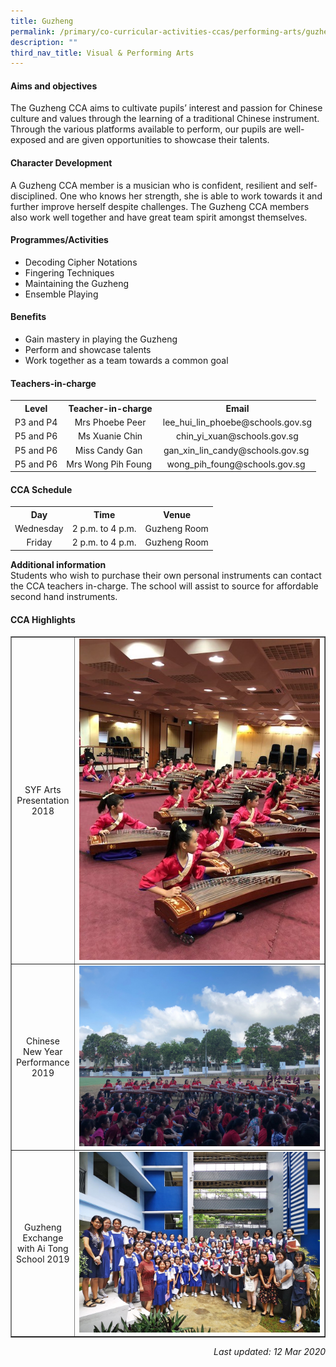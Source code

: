 ```yaml
---
title: Guzheng
permalink: /primary/co-curricular-activities-ccas/performing-arts/guzheng/
description: ""
third_nav_title: Visual & Performing Arts
---
```

<h4><strong>Aims and objectives</strong></h4>
<p>The Guzheng CCA aims to cultivate pupils&rsquo; interest and passion for Chinese culture and values through the learning of a traditional Chinese instrument. Through the various platforms available to perform, our pupils are well-exposed and are given opportunities to showcase their talents.</p>
<h4><strong>Character Development</strong></h4>
<p>A Guzheng CCA member is a musician who is confident, resilient and self-disciplined. One who knows her strength, she is able to work towards it and further improve herself despite challenges. The Guzheng CCA members also work well together and have great team spirit amongst themselves.</p>
<h4><strong>Programmes/Activities</strong></h4>
<ul>
<li>Decoding Cipher Notations&nbsp;</li>
<li>Fingering Techniques&nbsp;</li>
<li>Maintaining the Guzheng&nbsp;</li>
<li>Ensemble Playing&nbsp;</li>
</ul>
<h4><strong>Benefits</strong></h4>
<ul>
<li>Gain mastery in playing the Guzheng&nbsp;</li>
<li>Perform and showcase talents&nbsp;</li>
<li>Work together as a team towards a common goal&nbsp;</li>
</ul>
<h4><strong>Teachers-in-charge</strong></h4>
<table>
<tbody>
<tr>
<th style="text-align: center;">Level</th>
<th style="text-align: center;">Teacher-in-charge</th>
<th style="text-align: center;">Email</th>
</tr>
<tr>
<td style="text-align: center;">P3 and P4</td>
<td style="text-align: center;">Mrs Phoebe Peer</td>
<td style="text-align: center;">lee_hui_lin_phoebe@schools.gov.sg</td>
</tr>
<tr>
<td style="text-align: center;">P5 and P6</td>
<td style="text-align: center;">Ms Xuanie Chin</td>
<td style="text-align: center;">chin_yi_xuan@schools.gov.sg</td>
</tr>
<tr>
<td style="text-align: center;">P5 and P6</td>
<td style="text-align: center;">Miss Candy Gan&nbsp;</td>
<td style="text-align: center;">gan_xin_lin_candy@schools.gov.sg&nbsp;</td>
</tr>
<tr>
<td style="text-align: center;">P5 and P6</td>
<td style="text-align: center;">Mrs Wong Pih Foung&nbsp;</td>
<td style="text-align: center;">wong_pih_foung@schools.gov.sg&nbsp;</td>
</tr>
</tbody>
</table>
<h4><strong>CCA Schedule</strong></h4>
<table>
<tbody>
<tr>
<th style="text-align: center;">Day</th>
<th style="text-align: center;">Time</th>
<th style="text-align: center;">Venue</th>
</tr>
<tr>
<td style="text-align: center;">Wednesday</td>
<td style="text-align: center;">2 p.m. to 4 p.m.</td>
<td style="text-align: center;">Guzheng Room</td>
</tr>
<tr>
<td style="text-align: center;">Friday</td>
<td style="text-align: center;">2 p.m. to 4 p.m.</td>
<td style="text-align: center;">Guzheng Room</td>
</tr>
</tbody>
</table>
<p><strong>Additional information<br /></strong>Students who wish to purchase their own personal instruments can contact the CCA teachers in-charge. The school will assist to source for affordable second hand instruments.</p>
<h4><strong>CCA Highlights</strong></h4>
<table style="border-collapse: collapse; width: 100%;" border="1">
<tbody>
<tr>
<td style="width: 18%; text-align: center;">SYF Arts Presentation 2018</td>
<td style="width: 82%;"><img src="/images/guz1.jpg"></td>
</tr>
<tr>
<td style="width: 18%; text-align: center;">Chinese New Year Performance 2019</td>
<td style="width: 82%;"><img src="/images/guz2.jpg"></td>
</tr>
<tr>
<td style="width: 18%; text-align: center;">Guzheng Exchange with Ai Tong School 2019</td>
<td style="width: 82%;"><img src="/images/guz3.jpg"></td>
</tr>
</tbody>
</table>
<p style="text-align: right;"><em>Last updated: 12 Mar 2020</em></p>